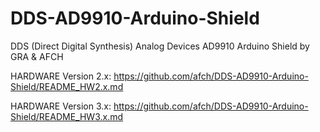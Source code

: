 # DDS-AD9910-Arduino-Shield
DDS (Direct Digital Synthesis) Analog Devices AD9910 Arduino Shield by GRA &amp; AFCH

HARDWARE Version 2.x: https://github.com/afch/DDS-AD9910-Arduino-Shield/README_HW2.x.md  

HARDWARE Version 3.x: https://github.com/afch/DDS-AD9910-Arduino-Shield/README_HW3.x.md
